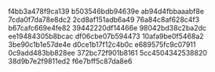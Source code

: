 f4bb3a478f9ca139
b503546bdb94639e
ab94d4fbbaaabf8e
7cda0f7da78e8dc2
2cd8af151adb6a49
76a84c8af628c4f3
b67cafc669e4fe82
39442220df14466e
98042bd38c2ba2dc
ee19484305b8bcac
df06cbe07b594473
10afa9be0f5468a2
3be90c1b1e57de4e
d0ce1b17f12c4b0c
e689575fc9c07911
0c9add483bb828ee
372bc72f901b8161
5cc4504342538820
38d9b7e2f9811ed2
f6e7bff5c87da8e6
